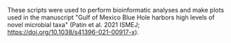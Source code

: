 These scripts were used to perform bioinformatic analyses and make plots used in the manuscript "Gulf of Mexico Blue Hole harbors high levels of novel microbial taxa" (Patin et al. 2021 ISMEJ; https://doi.org/10.1038/s41396-021-00917-x).
